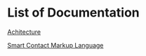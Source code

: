 # List of Documentation

[Achitecture](docs/architecture/architecture.md)

[Smart Contact Markup Language](docs/architecture/scml.md)

